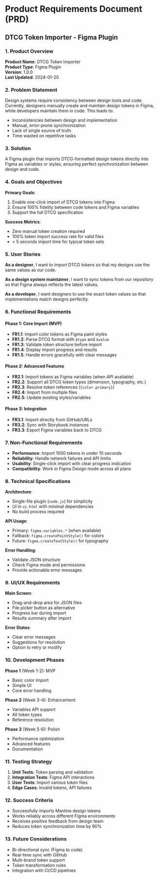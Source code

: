 # Product Requirements Document (PRD)
## DTCG Token Importer - Figma Plugin

### 1. Product Overview

**Product Name**: DTCG Token Importer  
**Product Type**: Figma Plugin  
**Version**: 1.0.0  
**Last Updated**: 2024-01-20

### 2. Problem Statement

Design systems require consistency between design tools and code. Currently, designers manually create and maintain design tokens in Figma, while developers maintain them in code. This leads to:
- Inconsistencies between design and implementation
- Manual, error-prone synchronization
- Lack of single source of truth
- Time wasted on repetitive tasks

### 3. Solution

A Figma plugin that imports DTCG-formatted design tokens directly into Figma as variables or styles, ensuring perfect synchronization between design and code.

### 4. Goals and Objectives

**Primary Goals**:
1. Enable one-click import of DTCG tokens into Figma
2. Ensure 100% fidelity between code tokens and Figma variables
3. Support the full DTCG specification

**Success Metrics**:
- Zero manual token creation required
- 100% token import success rate for valid files
- < 5 seconds import time for typical token sets

### 5. User Stories

**As a designer**, I want to import DTCG tokens so that my designs use the same values as our code.

**As a design system maintainer**, I want to sync tokens from our repository so that Figma always reflects the latest values.

**As a developer**, I want designers to use the exact token values so that implementations match designs perfectly.

### 6. Functional Requirements

#### Phase 1: Core Import (MVP)
- **FR1.1**: Import color tokens as Figma paint styles
- **FR1.2**: Parse DTCG format with `$type` and `$value`
- **FR1.3**: Validate token structure before import
- **FR1.4**: Display import progress and results
- **FR1.5**: Handle errors gracefully with clear messages

#### Phase 2: Advanced Features
- **FR2.1**: Import tokens as Figma variables (when API available)
- **FR2.2**: Support all DTCG token types (dimension, typography, etc.)
- **FR2.3**: Resolve token references (`{color.primary}`)
- **FR2.4**: Import from multiple files
- **FR2.5**: Update existing styles/variables

#### Phase 3: Integration
- **FR3.1**: Import directly from GitHub/URLs
- **FR3.2**: Sync with Storybook instances
- **FR3.3**: Export Figma variables back to DTCG

### 7. Non-Functional Requirements

- **Performance**: Import 1000 tokens in under 10 seconds
- **Reliability**: Handle network failures and API limits
- **Usability**: Single-click import with clear progress indication
- **Compatibility**: Work in Figma Design mode across all plans

### 8. Technical Specifications

**Architecture**:
- Single-file plugin (`code.js`) for simplicity
- UI in `ui.html` with minimal dependencies
- No build process required

**API Usage**:
- Primary: `figma.variables.*` (when available)
- Fallback: `figma.createPaintStyle()` for colors
- Future: `figma.createTextStyle()` for typography

**Error Handling**:
- Validate JSON structure
- Check Figma mode and permissions
- Provide actionable error messages

### 9. UI/UX Requirements

**Main Screen**:
- Drag-and-drop area for JSON files
- File picker button as alternative
- Progress bar during import
- Results summary after import

**Error States**:
- Clear error messages
- Suggestions for resolution
- Option to retry or modify

### 10. Development Phases

**Phase 1** (Week 1-2): MVP
- Basic color import
- Simple UI
- Core error handling

**Phase 2** (Week 3-4): Enhancement
- Variables API support
- All token types
- Reference resolution

**Phase 3** (Week 5-6): Polish
- Performance optimization
- Advanced features
- Documentation

### 11. Testing Strategy

1. **Unit Tests**: Token parsing and validation
2. **Integration Tests**: Figma API interactions
3. **User Tests**: Import various token files
4. **Edge Cases**: Invalid tokens, API failures

### 12. Success Criteria

- Successfully imports Mantine design tokens
- Works reliably across different Figma environments
- Receives positive feedback from design team
- Reduces token synchronization time by 90%

### 13. Future Considerations

- Bi-directional sync (Figma to code)
- Real-time sync with GitHub
- Multi-brand token support
- Token transformation rules
- Integration with CI/CD pipelines